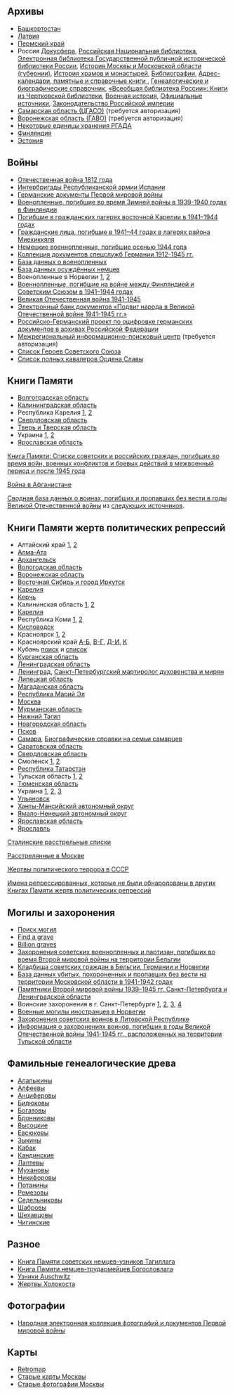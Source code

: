 ## Архивы

* [Башкортостан](http://edoclib.gasrb.ru/)
* [Латвия](http://www.lvva-raduraksti.lv/ru/about.html)
* [Пермский край](http://pokolenia.permkrai.ru/)
* Россия [Докусфера](http://leb.nlr.ru/), [Российская Национальная библиотека](http://primo.nlr.ru/primo_library/libweb/action/search.do), [Электронная библиотека Государственной публичной исторической библиотеки России](http://elib.shpl.ru/ru/nodes/9347-elektronnaya-biblioteka-gpib), [История Москвы и Московской области (губернии)](http://elib.shpl.ru/indexes/values/1719), [История храмов и монастырей](http://elib.shpl.ru/indexes/values/1460), [Библиографии](http://elib.shpl.ru/indexes/values/2059), [Адрес-календари, памятные и справочные книги
](http://elib.shpl.ru/ru/nodes/9086), [Генеалогические и биографические справочник](http://elib.shpl.ru/indexes/values/1971), [«Всеобщая библиотека России»: Книги из Чертковской библиотеки](http://elib.shpl.ru/indexes/values/2076), [Военная история](http://elib.shpl.ru/indexes/values/6264), [Официальные источники](http://elib.shpl.ru/indexes/values/25914), [Законодательство Российской империи](http://elib.shpl.ru/indexes/values/2388)
* [Самарская область (ЦГАСО)](http://cgaso.regsamarh.ru) (требуется авторизация)
* [Воронежская область (ГАВО)](http://92.244.225.225:8082) (требуется авторизация)
* [Некоторые единицы хранения РГАДА](http://rgada.info/kueh/index.php?Sk=300)
* [Финляндия](http://www.sukuhistoria.fi/sshy/index_eng.htm)
* [Эстония](http://www.ra.ee/dgs/explorer.php)

## Войны

* [Отечественная война 1812 года](http://officers.wardoc.ru/)
* [Интербригады Республиканской армии Испании](http://interbrigades.inforost.org/)
* [Германские документы Первой мировой войны](http://tsamo.germandocsinrussia.org/ru/nodes/2)
* [Военопленные, погибшие во время Зимней войны в 1939-1940 годах в Финляндии](http://kronos.narc.fi/sfv1/sfv1.html)
* [Погибшие в гражданских лагерях восточной Карелии в 1941–1944 годах](http://kronos.narc.fi/karelija/karelija.html)
* [Гражданские лица, погибшие в 1941–44 годах в лагерях района Миехиккяля](http://kronos.narc.fi/miehikkala/ru/)
* [Немецкие военнопленные, погибшие осенью 1944 года](http://kronos.narc.fi/saksa/ru/)
* [Коллекция документов спецслужб Германии 1912-1945 гг.](http://rgaspi-458-9.dlibrary.org/ru/nodes/1-kollektsiya-dokumentov-spetssluzhb-germanii-1912-1945-gg-rgaspi-fond-458-opis-9)
* [База данных о военопленных](http://www.dokst.ru/node/1118)
* [База данных осуждённых немцев](http://www.dokst.de/main/node/1114)
* Военопленные в Норвегии [1](http://arcticwar.pomorsu.ru/memorial/voennoplen/voen.html), [2](http://gda.arkivverket.no/cgi-win/webcens.exe?slag=visbase&filnamn=krgfang1&spraak=e&metanr=2510)
* [Военнопленные, погибшие на войне между Финляндией и Советским Союзом в 1941–1944 годах](http://kronos.narc.fi/sfv2/sfv2.html)
* [Великая Отечественная война 1941-1945](http://www.obd-memorial.ru/)
* [Электронный банк документов «Подвиг народа в Великой Отечественной войне 1941-1945 гг.»](http://www.podvignaroda.mil.ru/)
* [Российско-Германский проект по оцифровке германских документов в архивах Российской Федерации](http://germandocsinrussia.org/)
* [Межрегиональный информационно-поисковый центр](http://ipc.antat.ru/Ref/allq.asp) (требуется авторизация)
* [Список Героев Советского Союза](http://www.warheroes.ru/main.asp)
* [Список полных кавалеров Ордена Славы](http://encyclopedia.mil.ru/encyclopedia/gentlemens.htm)

## Книги Памяти

* [Волгоградская область](http://memorybook.volgadmin.ru/)
* [Калининградская область](http://may1945-pobeda.narod.ru/kniga_pamjati5.htm)
* Республика Карелия [1](http://pobeda.onego.ru/), [2](http://obd-pobeda.karelia.ru/)
* [Свердловская область](http://memobook.midural.ru/index/ru/memobook)
* [Тверь и Тверская область](http://www.history.tver.ru/book/index.html)
* Украина [1](http://www.memory-book.com.ua/people/search), [2](http://memory.dag.com.ua/)
* [Ярославская область](http://kluchnik-v.narod.ru/KP-01/spisok-01-000.htm)

[Книга Памяти: Списки советских и российских граждан, погибших во время войн, военных конфликтов и боевых действий в межвоенный период и после 1945 года](http://patriot-izdat.ru/memory/memorybook/)

[Война в Афганистане](http://www.afgan.ru/memoryafgan/)

[Сводная база данных о воинах, погибших и пропавших без вести в годы Великой Отечественной войны](http://old.v-ipc.ru/Ref/all.asp) из [следующих источников](http://old.v-ipc.ru/docs/all.asp).

## Книги Памяти жертв политических репрессий

* Алтайский край [1](http://altapress.ru/tom2/), [2](http://www.memo.ru/memory/altai/index.htm)
* [Алма-Ата](http://www.memo.ru/memory/almaata/index.htm)
* [Архангельск](http://www.visz.nlr.ru/search/lists/arch1/)
* [Вологодская область](http://www.visz.nlr.ru/search/lists/volog/)
* [Воронежская область](http://www.memo.ru/memory/voronezh/index.htm)
* [Восточная Сибирь и город Иркутск](http://memory.irk.ru/mart.htm)
* [Карелия](http://pobeda.onego.ru/)
* [Керчь](http://kerchbook.ru/)
* Калининская область [1](http://www.visz.nlr.ru/search/lists/tver/), [2](http://www.memo.ru/memory/tver/index.htm)
* [Карелия](http://www.visz.nlr.ru/search/lists/karel/)
* Республика Коми [1](http://www.visz.nlr.ru/search/lists/komi12/), [2](http://www.memo.ru/memory/komi/index.htm)
* [Кисловодск](http://www.kislovodsk-kurort.org/images/stories/docum/kniga_pamyati/index.htm)
* Красноярск [1](http://region.krasu.ru/veterans), [2](http://www.memorial.krsk.ru/)
* Красноярский край [А-Б](http://www.memorial.krsk.ru/Articles/KP/1/0.htm), [В-Г](http://www.memorial.krsk.ru/Articles/KP/2/0.htm), [Д-И](http://www.memorial.krsk.ru/Articles/KP/3/0.htm), [K](http://www.memorial.krsk.ru/Articles/KP/4/0.htm)
* Кубань [поиск](http://kubanmemo.ru/bookmemo/search_card.php) и [список](http://kubanmemo.ru/bookmemo/content_table.php)
* [Курганская область](http://www.memo.ru/memory/kurgan/index.htm)
* [Ленинградская область](http://lenww2.ru/)
* [Ленинград](http://www.visz.nlr.ru/search/peter.html), [Санкт-Петербургский мартиролог духовенства и мирян](http://www.petergen.com/bovkalo/mart.html)
* [Липецкая область](http://www.memo.ru/memory/lipeck/index.htm)
* [Магаданская область](http://www.memo.ru/memory/magadan/index.htm)
* [Республика Марий Эл](http://www.memo.ru/memory/mari/index.htm)
* [Москва](http://www.memo.ru/memory/preface/preface.htm)
* [Мурманская область](http://www.visz.nlr.ru/search/lists/murm/)
* [Нижний Тагил](http://www.memo.ru/memory/tagil/index.htm)
* [Новгородская область](http://www.visz.nlr.ru/search/lists/novg/)
* [Псков](http://www.visz.nlr.ru/search/lists/pskov/)
* [Самара](http://www.memo.ru/memory/samara/index.htm), [Биографические справки на семьи самарцев](http://www.memo.ru/memory/samara/families/index.htm)
* [Саратовская область](http://www.memo.ru/memory/Saratov/index.htm)
* [Свердловская область](http://www.memo.ru/memory/ekater/index.htm)
* Смоленск [1](http://memorial-katyn.ru/en/martirolog.html), [2](http://www.memo.ru/memory/smolensk/index.htm)
* [Республика Татарстан](http://www.memo.ru/memory/kazan/index.htm)
* Тульская область [1](http://www.tounb.ru/tula_region/Memorygenerations/book_pamyati.aspx), [2](http://www.memo.ru/memory/tula/index.htm)
* [Тюменская область](http://www.memo.ru/memory/tumen/index.htm)
* Украина [1](http://www.memory-book.com.ua/), [2](http://www.reabit.org.ua/nbr/), [3](http://www.reabit.org.ua/books/)
* [Ульяновск](http://www.memo.ru/memory/simbirsk/index.htm)
* [Ханты-Мансийский автономный округ](http://www.memo.ru/memory/hunty/index.htm)
* [Ямало-Ненецкий автономный округ](http://www.memo.ru/memory/yamal/index.htm)
* [Ярославская область](http://kluchnik-v.narod.ru/KP-01/spisok-01-000.htm)
* [Ярославль](http://www.memorial.yaroslavl.ru/spisky/spiski_frame.htm)

[Сталинские расстрельные списки](http://stalin.memo.ru/index.htm)

[Расстрелянные в Москве](http://mos.memo.ru/)

[Жертвы политического террора в СССР](http://lists.memo.ru/)

[Имена репрессированных, которые не были обнародованы в других Книгах Памяти жертв политических репрессий](http://www.visz.nlr.ru:8101/search/lists/vi/)

## Могилы и захоронения

* [Поиск могил](http://skorbim.com)
* [Find a grave](http://www.findagrave.com)
* [Billion graves](http://billiongraves.com)
* [Захоронения советских военнопленных и партизан, погибших во время Второй мировой войны на территории Бельгии](http://www.belgium.mid.ru/map/map.html)
* [Кладбища советских граждан в Бельгии, Германии и Норвегии](http://www.dokst.ru/main/content/%D0%9A%D0%BB%D0%B0%D0%B4%D0%B1%D0%B8%D1%89%D0%B0/%D0%BA%D0%BB%D0%B0%D0%B4%D0%B1%D0%B8%D1%89%D0%B0-%D1%81%D0%BE%D0%B2%D0%B5%D1%82%D1%81%D0%BA%D0%B8%D1%85-%D0%B3%D1%80%D0%B0%D0%B6%D0%B4%D0%B0%D0%BD)
* [База данных убитых, похороненных и пропавших без вести на территории Московской области в 1941-1942 годах](http://www.mosobl-memorial.ru/)
* [Памятники Второй мировой войны 1939–1945 гг. Санкт-Петербурга и Ленинградской области](http://www.lenww2.ru/)
* Воинские захоронения в г. Санкт-Петербурге [1](http://gov.spb.ru/gov/terr/reg_kronsht/perechen-voinskih-zahoronenij-kronshtadtskogo-rajona/), [2](http://gov.spb.ru/gov/terr/reg_kalinin/voinskie-zahoroneniya/), [3](http://gov.spb.ru/gov/terr/reg_petrodv/perechen-voinskih-zahoronenij-v-petrodvorcovom-rajone/), [4](http://gov.spb.ru/gov/terr/reg_pushkin/voinskie-zahoroneniya-i-memorialy/)
* [Военные могилы иностранцев в Норвегии](http://www.krigsgraver.no/home?locale=ru)
* [Захоронения советских воинов в Литовской Республике](http://db.militaryheritage.eu/)
* [Информация о захоронениях воинов, погибших в годы Великой Отечественной войны 1941-1945 гг., расположенных на территории Тульской области](http://opendata71.ru/opendata/7107028097-ukvz)

## Фамильные генеалогические древа

* [Алалыкины](http://clan-alalykin.ru/ru_2main.html)
* [Алфеевы](http://www.alfeev.ru/)
* [Анциферовы](http://www.hot.ee/a/antsiferov/)
* [Бидюковы](http://genealogy-ark.3dn.ru/)
* [Богатовы](http://www.bogatov.info/)
* [Бронниковы](http://bronnikovy.ru/)
* [Высоцкие](http://wysocki.nsknet.ru/)
* [Евсюковы](http://www.evsyukov.ru/)
* [Зыкины](http://zykinweb.com/)
* [Кабак](http://kabak.dp.ua/)
* [Кандинские](http://www.kandinsky.ru/)
* [Лаптевы](http://hunter-general.narod.ru/)
* [Мухановы](http://www.mukhanov.ru/)
* [Никифоровы](http://sgd.ucoz.ru/)
* [Потанины](http://potanin.clan.su/)
* [Ремезовы](http://www.remezovi.ru/site/)
* [Седельниковы](http://sedfed.ucoz.ru/)
* [Шабровы](http://www.shabrov.ru/)
* [Шехавцовы](http://shehovtsev.narod.ru/)
* [Чигинские](http://genealogy.chiginskiy.ru/)

## Разное

* [Книга Памяти советских немцев-узников Тагиллага](http://www.rusdeutsch.ru/?tagil=5)
* [Книга Памяти немцев-трудармейцев Богословлага](http://www.rusdeutsch.ru/?bogoslov=1)
* [Узники Auschwitz](http://en.auschwitz.org/m/index.php?option=com_wrapper&Itemid=31)
* [Жертвы Холокоста](http://www.ushmm.org/online/hsv/person_simple_search.php)

## Фотографии

* [Народная электронная коллекция фотографий и документов Первой мировой войны](https://www.flickr.com/groups/greatwararchive/pool/)

## Карты

* [Retromap](http://retromap.ru/)
* [Старые карты Москвы](http://oldmoscowmaps.ru/)
* [Старые фотографии Москвы](https://pastvu.com/)
